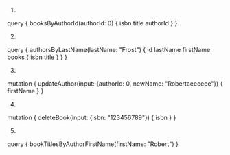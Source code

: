 1.
query {
        booksByAuthorId(authorId: 0) {
            isbn
            title
            authorId
        }
    }

2. 
query {
        authorsByLastName(lastName: "Frost") {
            id
            lastName
            firstName
            books {
                isbn
                title
            }
        }
    }

3. 
mutation {
         updateAuthor(input: {authorId: 0, newName: "Robertaeeeeee"}) {
                        firstName
         }
     }

4. 
mutation {
         deleteBook(input: {isbn: "123456789"}) {
                        isbn
         }
     }
    

5. 

query {
        bookTitlesByAuthorFirstName(firstName: "Robert") 
    }
    
